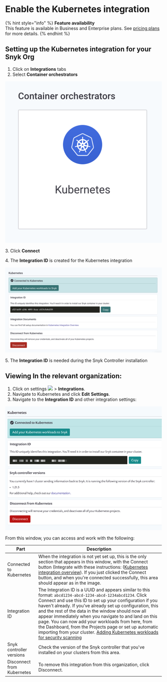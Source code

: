 # Enable the Kubernetes integration

{% hint style="info" %}
**Feature availability**\
This feature is available in Business and Enterprise plans. See [pricing plans](https://snyk.io/plans/) for more details.
{% endhint %}

## Setting up the Kubernetes integration for your Snyk Org

1. Click on **Integrations** tabs
2. Select **Container orchestrators**

![](../../../../.gitbook/assets/image.png)

3\. Click **Connect**

4\. The **Integration ID** is created for the Kubernetes integration

![](<../../../../.gitbook/assets/image (21).png>)

5\. The **Integration ID** is needed during the Snyk Controller installation

## Viewing In the relevant organization:

1. Click on settings ![](../../../../.gitbook/assets/cog\_icon.png) > **Integrations**.
2. Navigate to Kubernetes and click **Edit** **Settings**.
3. Navigate to the **Integration ID** and other integration settings:

![](../../../../.gitbook/assets/uuid-03a03790-d87e-6260-4ffc-dc474ce014fa-en.gif)

From this window, you can access and work with the following:

| Part                       | Description                                                                                                                                                                                                                                                                                                                                                                                                                                                                                                                                                                                                                                      |
| -------------------------- | ------------------------------------------------------------------------------------------------------------------------------------------------------------------------------------------------------------------------------------------------------------------------------------------------------------------------------------------------------------------------------------------------------------------------------------------------------------------------------------------------------------------------------------------------------------------------------------------------------------------------------------------------ |
| Connected to Kubernetes    | When the integration is not yet set up, this is the only section that appears in this window, with the Connect button (Integrate with these instructions: ([Kubernetes integration overview](./)). If you just clicked the Connect button, and when you're connected successfully, this area should appear as in the image.                                                                                                                                                                                                                                                                                                                      |
| Integration ID             | The Integration ID is a UUID and appears similar to this format: `abcd1234-abcd-1234-abcd-1234abcd1234`. Click Connect and use this ID to set up your configuration if you haven't already. If you've already set up configuration, this and the rest of the data in the window should now all appear immediately when you navigate to and land on this page. You can now add your workloads from here, from the Dashboard, from the Projects page or set up automatic importing from your cluster. [Adding Kubernetes workloads for security scanning](../kubernetes-integration-features/adding-kubernetes-workloads-for-security-scanning.md) |
| Snyk controller versions   | Check the version of the Snyk controller that you've installed on your clusters from this area.                                                                                                                                                                                                                                                                                                                                                                                                                                                                                                                                                  |
| Disconnect from Kubernetes | To remove this integration from this organization, click Disconnect.                                                                                                                                                                                                                                                                                                                                                                                                                                                                                                                                                                             |
